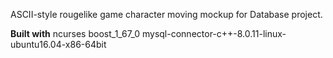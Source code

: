 ASCII-style rougelike game character moving mockup for Database project.

**Built with**
ncurses
boost_1_67_0
mysql-connector-c++-8.0.11-linux-ubuntu16.04-x86-64bit

